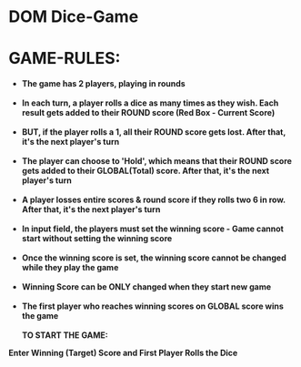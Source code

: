   DOM Dice-Game
 ======
 
 # GAME-RULES:

* <b>The game has 2 players, playing in rounds</b></br></br>
* <b>In each turn, a player rolls a dice as many times as they wish. Each result gets added to their ROUND score (Red Box - Current
Score) <b></br></br>
 * <b>BUT, if the player rolls a 1, all their ROUND score gets lost. After that, it's the next player's turn </b><br><br>
* <b>The player can choose to 'Hold', which means that their ROUND score gets added to their GLOBAL(Total) score. After that, it's 
the next player's turn </b><br><br>
 * <b>A player losses entire scores & round score if they rolls two 6 in row. After that, it's the next player's turn</b></br></br>
* <b>In input field, the players must set the winning score - Game cannot start without setting the winning score </b><br><br>
 * <b>Once the winning score is set, the winning score cannot be changed while they play the game</b><br><br>
* Winning Score can be ONLY changed when they start new game </b> <br> <br>
* <b>The first player who reaches winning scores on GLOBAL score wins the game</b><br><br>
TO START THE GAME:

Enter Winning (Target) Score and First Player Rolls the Dice
